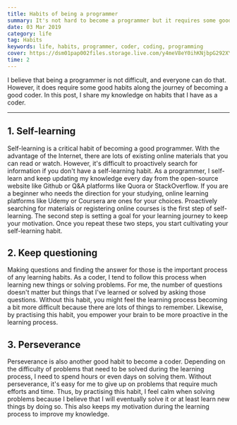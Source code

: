 ```yaml
---
title: Habits of being a programmer
summary: It's not hard to become a programmer but it requires some good habits on the journey. In this post, I share my habits for becoming a good programmer.
date: 03 Mar 2019
category: life
tag: Habits
keywords: life, habits, programmer, coder, coding, programming
cover: https://dsm01pap002files.storage.live.com/y4meV8eY0ihKNjbpG292XYW2uGymAwIkkRdkPHru8s0auHrqCuw8UC_eRawxgxwc8lZCxx1sPA0kfA_PMHvc1Ycqj3Y_oG7dI7ESyBhFg0vq5Y_LV9y7_MPNGbIoTL4wCPtW9vXVwRS1r9MLd9u56ShiwkaDq_M3lR7rsHuTHyA5wDMyZTUYeVe59CFTKpTKc9l?width=1141&height=947&cropmode=none
time: 2
---
```


I believe that being a programmer is not difficult, and everyone can do that. However, it does require some good habits along the journey of becoming a good coder. In this post, I share my knowledge on habits that I have as a coder.

---

## 1. Self-learning
Self-learning is a critical habit of becoming a good programmer. With the advantage of the Internet, there are lots of existing online materials that you can read or watch. However, it's difficult to proactively search for  information if you don't have a self-learning habit. As a programmer, I self-learn and keep updating my knowledge every day from the open-source website like Github or Q&A platforms like Quora or StackOverflow. If you are a beginner who needs the direction for your studying, online learning platforms like Udemy or Coursera are ones for your choices. Proactively searching for materials or registering online courses is the first step of self-learning. The second step is setting a goal for your learning journey to keep your motivation. Once you repeat these two steps, you start cultivating your self-learning habit.

## 2. Keep questioning
Making questions and finding the answer for those is the important process of any learning habits. As a coder, I tend to follow this process when learning new things or solving problems. For me, the number of questions doesn't matter but things that I've learned or solved by asking those questions. Without this habit, you might feel the learning process becoming a bit more difficult because there are lots of things to remember. Likewise, by practising this habit, you empower your brain to be more proactive in the learning process.

## 3. Perseverance
Perseverance is also another good habit to become a coder. Depending on the difficulty of problems that need to be solved during the learning process, I need to spend hours or even days on solving them. Without perseverance, it's easy for me to give up on problems that require much efforts and time. Thus, by practising this habit, I feel calm when solving problems because I believe that I will eventually solve it or at least learn new things by doing so. This also keeps my motivation during the learning process to improve my knowledge.

